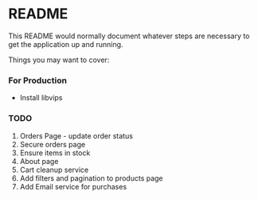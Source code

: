 # README

This README would normally document whatever steps are necessary to get the
application up and running.

Things you may want to cover:

### For Production
* Install libvips

### TODO
1. Orders Page - update order status
2. Secure orders page
3. Ensure items in stock
4. About page 
5. Cart cleanup service 
6. Add filters and pagination to products page
7. Add Email service for purchases